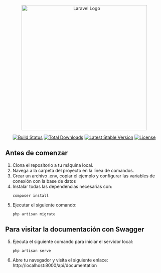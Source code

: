 <p align="center"><a href="https://laravel.com" target="_blank"><img src="https://raw.githubusercontent.com/laravel/art/master/logo-lockup/5%20SVG/2%20CMYK/1%20Full%20Color/laravel-logolockup-cmyk-red.svg" width="400" alt="Laravel Logo"></a></p>

<p align="center">
<a href="https://github.com/laravel/framework/actions"><img src="https://github.com/laravel/framework/workflows/tests/badge.svg" alt="Build Status"></a>
<a href="https://packagist.org/packages/laravel/framework"><img src="https://img.shields.io/packagist/dt/laravel/framework" alt="Total Downloads"></a>
<a href="https://packagist.org/packages/laravel/framework"><img src="https://img.shields.io/packagist/v/laravel/framework" alt="Latest Stable Version"></a>
<a href="https://packagist.org/packages/laravel/framework"><img src="https://img.shields.io/packagist/l/laravel/framework" alt="License"></a>
</p>

## Antes de comenzar 
1. Clona el repositorio a tu máquina local.
2. Navega a la carpeta del proyecto en la línea de comandos.
3. Crear un archivo .env, copiar el ejemplo y configurar las variables de conexión con la base de datos
4. Instalar todas las dependencias necesarias con:
    ```shell
    composer install
6. Ejecutar el siguiente comando:
   ```shell
   php artisan migrate

## Para visitar la documentación con Swagger
5. Ejecuta el siguiente comando para iniciar el servidor local:

   ```shell
   php artisan serve

6. Abre tu navegador y visita el siguiente enlace: 
    http://localhost:8000/api/documentation

